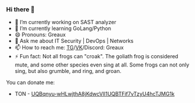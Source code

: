 ### Hi there 👋

- 🔭 I’m currently working on SAST analyzer
- 🌱 I’m currently learning GoLang/Python
- 😄 Pronouns: Greaux
- 💬 Ask me about IT Security | DevOps | Networks
- 📫 How to reach me: [TG](https://t.me/greaux)/[VK](https://vk.com/greaux)/Discord: Greaux
- ⚡ Fun fact: Not all frogs can "croak". The goliath frog is considered mute, and some other species even sing at all. Some frogs can not only sing, but also grumble, and ring, and groan.
<!--
**Greaux/greaux** is a ✨ _special_ ✨ repository because its `README.md` (this file) appears on your GitHub profile.

[![Telegram]()](https://t.me/greaux)

Here are some ideas to get you started:

- 🔭 I’m currently working on ...
- 🌱 I’m currently learning ...
- 👯 I’m looking to collaborate on ...
- 🤔 I’m looking for help with ...
- 💬 Ask me about ...
- 📫 How to reach me: ...
- 😄 Pronouns: ...
- ⚡ Fun fact: ...
-->

You can donate me: 
  - TON - [UQBqnyu-wHLwjthA8jKdwcVll1UQBTFif7vTzyU4hcTJMG1k](ton://this-address-is-not-a-scam.ton)
